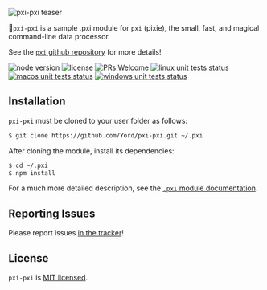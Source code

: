 ![pxi-pxi teaser][teaser]

🧚`pxi-pxi` is a sample .pxi module for `pxi` (pixie), the small, fast, and magical command-line data processor.

See the [`pxi` github repository][pxi] for more details!

[![node version][shield-node]][node]
[![license][shield-license]][license]
[![PRs Welcome][shield-prs]][contribute]
[![linux unit tests status][shield-unit-tests-linux]][actions]
[![macos unit tests status][shield-unit-tests-macos]][actions]
[![windows unit tests status][shield-unit-tests-windows]][actions]

## Installation

`pxi-pxi` must be cloned to your user folder as follows:

```bash
$ git clone https://github.com/Yord/pxi-pxi.git ~/.pxi
```

After cloning the module, install its dependencies:

```bash
$ cd ~/.pxi
$ npm install
```

For a much more detailed description, see the [`.pxi` module documentation][pxi-module].

## Reporting Issues

Please report issues [in the tracker][issues]!

## License

`pxi-pxi` is [MIT licensed][license].

[actions]: https://github.com/Yord/pxi-pxi/actions
[contribute]: https://github.com/Yord/pxi
[issues]: https://github.com/Yord/pxi/issues
[license]: https://github.com/Yord/pxi-pxi/blob/master/LICENSE
[node]: https://nodejs.org/
[pxi]: https://github.com/Yord/pxi
[pxi-module]: https://github.com/Yord/pxi#pxi-module
[shield-license]: https://img.shields.io/badge/license-MIT-blue.svg?color=yellow&labelColor=313A42
[shield-node]: https://img.shields.io/node/v/pxi?color=red&labelColor=313A42
[shield-prs]: https://img.shields.io/badge/PRs-welcome-green.svg?labelColor=313A42
[shield-unit-tests-linux]: https://github.com/Yord/pxi-pxi/workflows/linux/badge.svg?branch=master
[shield-unit-tests-macos]: https://github.com/Yord/pxi-pxi/workflows/macos/badge.svg?branch=master
[shield-unit-tests-windows]: https://github.com/Yord/pxi-pxi/workflows/windows/badge.svg?branch=master
[teaser]: https://github.com/Yord/pxi-pxi/blob/master/teaser.gif?raw=true